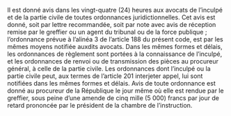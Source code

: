 Il est donné avis dans les vingt-quatre (24) heures aux avocats de l’inculpé et de la partie civile de toutes ordonnances juridictionnelles. Cet avis est donné, soit par lettre recommandée, soit par note avec avis de réception remise par le greffier ou un agent du tribunal ou de la force publique ; l’ordonnance prévue à l’alinéa 3 de l’article 188 du présent code, est par les mêmes moyens notifiée auxdits avocats.
Dans les mêmes formes et délais, les ordonnances de règlement sont portées à la connaissance de l’inculpé, et les ordonnances de renvoi ou de transmission des pièces au procureur général, à celle de la partie civile.
Les ordonnances dont l’inculpé ou la partie civile peut, aux termes de l’article 201 interjeter appel, lui sont notifiées dans les mêmes formes et délais.
Avis de toute ordonnance est donné au procureur de la République le jour même où elle est rendue par le greffier, sous peine d’une amende de cinq mille (5 000) francs par jour de retard prononcée par le président de la chambre de l’instruction.